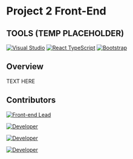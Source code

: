 # Project 2 Front-End

## TOOLS (TEMP PLACEHOLDER)

[![Visual Studio](https://img.shields.io/badge/Visual%20Studio-5C2D91?logo=visual-studio&logoColor=white)](https://visualstudio.microsoft.com/)
[![React TypeScript](https://img.shields.io/badge/React%20TypeScript-61DAFB?logo=react&logoColor=white)](https://reactjs.org/)
[![Bootstrap](https://img.shields.io/badge/Bootstrap-563D7C?logo=bootstrap&logoColor=white)](https://getbootstrap.com/)

## Overview
TEXT HERE


## Contributors

[![Front-end Lead](https://img.shields.io/badge/Frontend%20Lead-Justin_Swinney-blue)](https://github.com/Justin-swinney)

[![Developer](https://img.shields.io/badge/Developer-FIRSTNAME_LASTNAME-blue)](https://github.com/USERNAMEHERE)

[![Developer](https://img.shields.io/badge/Developer-FIRSTNAME_LASTNAME-blue)](https://github.com/USERNAMEHERE)

[![Developer](https://img.shields.io/badge/Developer-FIRSTNAME_LASTNAME-blue)](https://github.com/USERNAMEHERE)

